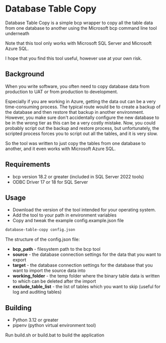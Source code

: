 # Database Table Copy

Database Table Copy is a simple bcp wrapper to copy all the table data from one database
to another using the Microsoft bcp command line tool underneath

Note that this tool only works with Microsoft SQL Server and Microsoft Azure SQL.

I hope that you find this tool useful, however use at your own risk.

## Background

When you write software, you often need to copy database data from production to UAT or from production to development.

Especially if you are working in Azure, getting the data out can be a very time-consuming process. The typical route
would be to create a backup of the database and then restore that backup in another environment. However, you make sure
don't accidentally configure the new database to be in the wrong tier as this can be a very costly mistake. Now, you
could probably script out the backup and restore process, but unfortunately, the scripted process forces you to script
out all the tables, and it is very slow.

So the tool was written to just copy the tables from one database to another, and it even works with Microsoft Azure SQL.

## Requirements

* bcp version 18.2 or greater (included in SQL Server 2022 tools)
* ODBC Driver 17 or 18 for SQL Server

## Usage

* Download the version of the tool intended for your operating system.
* Add the tool to your path in environment variables
* Copy and tweak the example config.example.json file

```bash
database-table-copy config.json
```

The structure of the config.json file:

* **bcp_path** - filesystem path to the bcp tool
* **source** - the database connection settings for the data that you want to export
* **target** - the database connection settings for the database that you want to import the source data into
* **working_folder** - the temp folder where the binary table data is written to which can be deleted after the import
* **exclude_table_list** - the list of tables which you want to skip (useful for log and auditing tables)

## Building

* Python 3.12 or greater
* pipenv (python virtual environment tool)

Run build.sh or build.bat to build the application


